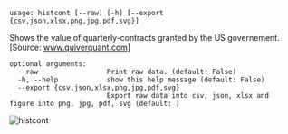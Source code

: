```
usage: histcont [--raw] [-h] [--export {csv,json,xlsx,png,jpg,pdf,svg}]
```

Shows the value of quarterly-contracts granted by the US governement. [Source: www.quiverquant.com]

```
optional arguments:
  --raw                 Print raw data. (default: False)
  -h, --help            show this help message (default: False)
  --export {csv,json,xlsx,png,jpg,pdf,svg}
                        Export raw data into csv, json, xlsx and figure into png, jpg, pdf, svg (default: )
```

![histcont](https://user-images.githubusercontent.com/46355364/154263545-a210b65d-5dac-45df-b378-692563a5c950.png)
